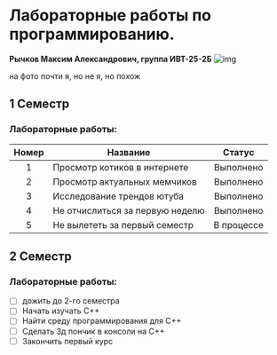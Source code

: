 # Лабораторные работы по программированию.

**Рычков Максим Александрович, группа ИВТ-25-2Б**
![img](https://i.pinimg.com/736x/86/60/eb/8660eb2acc07bf8cdfac5a625e7fb72e.jpg)

на фото почти я, но не я, но похож



## 1 Семестр

### Лабораторные работы:

|Номер|Название|Статус|
|:---:|--------|:------:|
|1|Просмотр котиков в интернете|Выполнено|
|2|Просмотр актуальных мемчиков|Выполнено|
|3|Исследование трендов ютуба|Выполнено|
|4|Не отчислиться за первую неделю|Выполнено|
|5|Не вылететь за первый семестр|В процессе|




## 2 Семестр 

### Лабораторные работы:

- [ ] дожить до 2-го семестра
- [ ] Начать изучать C++
- [ ] Найти среду программирования для C++
- [ ] Сделать 3д пончик в консоли на C++
- [ ] Закончить первый курс
